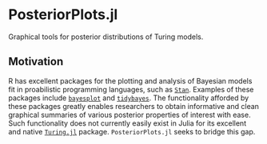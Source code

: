 # PosteriorPlots.jl
Graphical tools for posterior distributions of Turing models.

## Motivation

R has excellent packages for the plotting and analysis of Bayesian models fit in proabilistic programming languages, such as [`Stan`](https://mc-stan.org). Examples of these packages include [`bayesplot`](http://mc-stan.org/bayesplot/) and [`tidybayes`](http://mjskay.github.io/tidybayes/). The functionality afforded by these packages greatly enables researchers to obtain informative and clean graphical summaries of various posterior properties of interest with ease. Such functionality does not currently easily exist in Julia for its excellent and native [`Turing.jl`](https://turing.ml/stable/) package. `PosteriorPlots.jl` seeks to bridge this gap.
